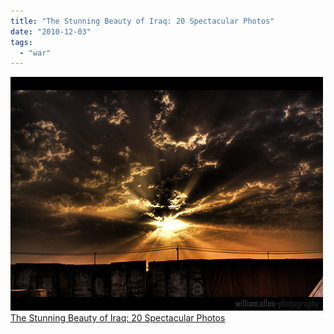 ```yaml
---
title: "The Stunning Beauty of Iraq: 20 Spectacular Photos"
date: "2010-12-03"
tags: 
  - "war"
---
```


![](images/tumblr_inline_ntpzjcR8ha1sa3coh_540.png)  
[The Stunning Beauty of Iraq: 20 Spectacular Photos](http://www.lightstalking.com/photos-of-iraq)
